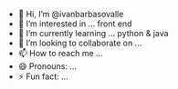 - 👋 Hi, I’m @ivanbarbasovalle
- 👀 I’m interested in ... front end
- 🌱 I’m currently learning ... python & java
- 💞️ I’m looking to collaborate on ...
- 📫 How to reach me ...
- 😄 Pronouns: ...
- ⚡ Fun fact: ...

<!---
ivanbarbasovalle/ivanbarbasovalle is a ✨ special ✨ repository because its `README.md` (this file) appears on your GitHub profile.
You can click the Preview link to take a look at your changes.
--->
